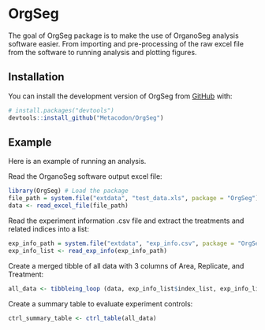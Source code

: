 
<!-- README.md is generated from README.Rmd. Please edit that file -->

# OrgSeg

<!-- badges: start -->
<!-- badges: end -->

The goal of OrgSeg package is to make the use of OrganoSeg analysis
software easier. From importing and pre-processing of the raw excel file
from the software to running analysis and plotting figures.

## Installation

You can install the development version of OrgSeg from
[GitHub](https://github.com/) with:

``` r
# install.packages("devtools")
devtools::install_github("Metacodon/OrgSeg")
```

## Example

Here is an example of running an analysis.

Read the OrganoSeg software output excel file:

``` r
library(OrgSeg) # Load the package
file_path = system.file("extdata", "test_data.xls", package = "OrgSeg") # Path to the OrganoSeg output excel file. Here we've provided an example data file included in the package that you can access the path with system.file("extdata", "test_data.xls", package = "OrgSeg").
data <- read_excel_file(file_path)
```

Read the experiment information .csv file and extract the treatments and
related indices into a list:

``` r
exp_info_path = system.file("extdata", "exp_info.csv", package = "OrgSeg") # Path to the experiment information .csv file. Here we've provided an example experiment information .csv file included in the package that you can access the path with system.file("extdata", "test_data.xls", package = "OrgSeg").
exp_info_list <- read_exp_info(exp_info_path)
```

Create a merged tibble of all data with 3 columns of Area, Replicate,
and Treatment:

``` r
all_data <- tibbleing_loop (data, exp_info_list$index_list, exp_info_list$treatments)
```

Create a summary table to evaluate experiment controls:

``` r
ctrl_summary_table <- ctrl_table(all_data)
```
